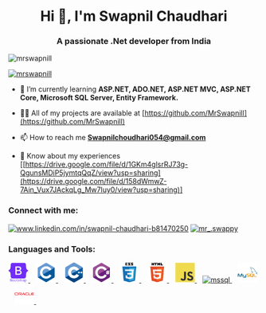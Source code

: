 <h1 align="center">Hi 👋, I'm Swapnil Chaudhari</h1>
<h3 align="center">A passionate .Net developer from India</h3>

<p align="left"> <img src="https://komarev.com/ghpvc/?username=mrswapnill&label=Profile%20views&color=0e75b6&style=flat" alt="mrswapnill" /> </p>

<p align="left"> <a href="https://github.com/ryo-ma/github-profile-trophy"><img src="https://github-profile-trophy.vercel.app/?username=mrswapnill" alt="mrswapnill" /></a> </p>

- 🌱 I’m currently learning **ASP.NET, ADO.NET, ASP.NET MVC, ASP.NET Core, Microsoft SQL Server, Entity Framework.**

- 👨‍💻 All of my projects are available at [https://github.com/MrSwapnill](https://github.com/MrSwapnill)

- 📫 How to reach me **Swapnilchoudhari054@gmail.com**

- 📄 Know about my experiences [[https://drive.google.com/file/d/1GKm4glsrRJ73g-QgunsMDiP5jymtqQqZ/view?usp=sharing](https://drive.google.com/file/d/158dWmwZ-7Ain_Vux7JAckqLg_Mw7luy0/view?usp=sharing)]
<h3 align="left">Connect with me:</h3>
<p align="left">
<a href="https://linkedin.com/in/www.linkedin.com/in/swapnil-chaudhari-b81470250" target="blank"><img align="center" src="https://raw.githubusercontent.com/rahuldkjain/github-profile-readme-generator/master/src/images/icons/Social/linked-in-alt.svg" alt="www.linkedin.com/in/swapnil-chaudhari-b81470250" height="30" width="40" /></a>
<a href="https://instagram.com/mr_.swappy" target="blank"><img align="center" src="https://raw.githubusercontent.com/rahuldkjain/github-profile-readme-generator/master/src/images/icons/Social/instagram.svg" alt="mr_.swappy" height="30" width="40" /></a>
</p>

<h3 align="left">Languages and Tools:</h3>
<p align="left"> 
  <a href="https://getbootstrap.com" target="_blank" rel="noreferrer"> 
    <img src="https://raw.githubusercontent.com/devicons/devicon/master/icons/bootstrap/bootstrap-plain-wordmark.svg" alt="bootstrap" width="40" height="40"/> 
  </a> &nbsp&nbsp
  <a href="https://www.cprogramming.com/" target="_blank" rel="noreferrer"> 
    <img src="https://raw.githubusercontent.com/devicons/devicon/master/icons/c/c-original.svg" alt="c" width="40" height="40"/> 
  </a> &nbsp&nbsp
  <a href="https://www.w3schools.com/cpp/" target="_blank" rel="noreferrer"> 
    <img src="https://raw.githubusercontent.com/devicons/devicon/master/icons/cplusplus/cplusplus-original.svg" alt="cplusplus" width="40" height="40"/> 
  </a> &nbsp&nbsp
  <a href="https://www.w3schools.com/cs/" target="_blank" rel="noreferrer"> 
    <img src="https://raw.githubusercontent.com/devicons/devicon/master/icons/csharp/csharp-original.svg" alt="csharp" width="40" height="40"/> 
  </a> &nbsp&nbsp
  <a href="https://www.w3schools.com/css/" target="_blank" rel="noreferrer"> 
    <img src="https://raw.githubusercontent.com/devicons/devicon/master/icons/css3/css3-original-wordmark.svg" alt="css3" width="40" height="40"/> 
  </a> &nbsp&nbsp
  <a href="https://www.w3.org/html/" target="_blank" rel="noreferrer"> 
    <img src="https://raw.githubusercontent.com/devicons/devicon/master/icons/html5/html5-original-wordmark.svg" alt="html5" width="40" height="40"/> 
  </a> &nbsp&nbsp
  <a href="https://developer.mozilla.org/en-US/docs/Web/JavaScript" target="_blank" rel="noreferrer"> 
    <img src="https://raw.githubusercontent.com/devicons/devicon/master/icons/javascript/javascript-original.svg" alt="javascript" width="40" height="40"/> 
  </a> &nbsp&nbsp
  <a href="https://www.microsoft.com/en-us/sql-server" target="_blank" rel="noreferrer"> 
    <img src="https://www.svgrepo.com/show/303229/microsoft-sql-server-logo.svg" alt="mssql" width="40" height="40"/> 
  </a> &nbsp&nbsp
  <a href="https://www.mysql.com/" target="_blank" rel="noreferrer"> 
    <img src="https://raw.githubusercontent.com/devicons/devicon/master/icons/mysql/mysql-original-wordmark.svg" alt="mysql" width="40" height="40"/> 
  </a> &nbsp&nbsp
  <a href="https://www.oracle.com/" target="_blank" rel="noreferrer"> 
    <img src="https://raw.githubusercontent.com/devicons/devicon/master/icons/oracle/oracle-original.svg" alt="oracle" width="40" height="40"/> 
  </a> &nbsp&nbsp
</p>
